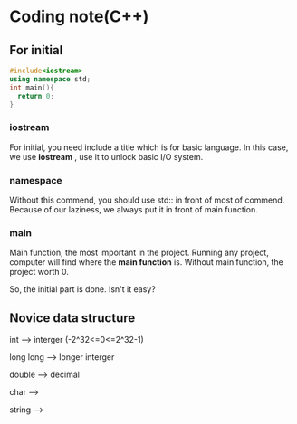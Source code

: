 # Coding note(C++)

## For initial
```c++
#include<iostream>
using namespace std;
int main(){
  return 0;
}
```
### iostream
For initial, you need include a title which is for basic language. In this case, we use **iostream** , use it to unlock basic I/O system.

### namespace
Without this commend, you should use std:: in front of most of commend. Because of our laziness, we always put it in front of main function.

### main
Main function, the most important in the project. Running any project, computer will find where the **main function** is. Without main function, the project worth 0.

So, the initial part is done. Isn't it easy?

## Novice data structure
int --> interger (-2^32<=0<=2^32-1)

long long --> longer interger 

double --> decimal

char --> 

string --> 

